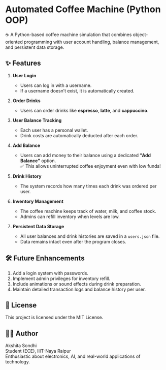# Automated Coffee Machine (Python OOP)

☕ A Python-based coffee machine simulation that combines object-oriented programming with user account handling, balance management, and persistent data storage.

## ✨ Features

1. **User Login**  
   - Users can log in with a username.  
   - If a username doesn’t exist, it is automatically created.

2. **Order Drinks**  
   - Users can order drinks like **espresso**, **latte**, and **cappuccino**.

3. **User Balance Tracking**  
   - Each user has a personal wallet.  
   - Drink costs are automatically deducted after each order.

4. **Add Balance**  
   - Users can add money to their balance using a dedicated **"Add Balance"** option.  
   ✅ This allows uninterrupted coffee enjoyment even with low funds!

5. **Drink History**  
   - The system records how many times each drink was ordered per user.

6. **Inventory Management**  
   - The coffee machine keeps track of water, milk, and coffee stock.  
   - Admins can refill inventory when levels are low.

7. **Persistent Data Storage**  
   - All user balances and drink histories are saved in a `users.json` file.  
   - Data remains intact even after the program closes.

## 🛠️ Future Enhancements
1. Add a login system with passwords.
2. Implement admin privileges for inventory refill.
3. Include animations or sound effects during drink preparation.
4. Maintain detailed transaction logs and balance history per user.

## 📝 **License**
This project is licensed under the MIT License.

## 🙋‍♀️ **Author**
Akshita Sondhi<br>
Student (ECE), IIIT-Naya Raipur<br>
Enthusiastic about electronics, AI, and real-world applications of technology.
